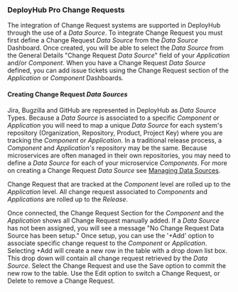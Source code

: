
### DeployHub Pro Change Requests

The integration of Change Request systems are supported in DeployHub through the use of a _Data Source_. To integrate Change Request you must first define a Change Request _Data Source_ from the _Data Source_ Dashboard. Once created, you will be able to select the _Data Source_ from the General Details "Change Request _Data Source_" field of your _Application_ and/or _Component_. When you have a Change Request _Data Source_ defined, you can add issue tickets using the Change Request section of the _Application_ or _Component_ Dashboards.

#### Creating Change Request _Data Sources_

Jira, Bugzilla and GitHub are represented in DeployHub as _Data Source_ Types. Because a _Data Source_ is associated to a specific _Component_ or _Application_ you will need to map a unique _Data Source_ for each system's repository (Organization, Repository, Product, Project Key) where you are tracking the _Component_ or _Application_.  In a traditional release process, a _Component_ and _Application's_ repository may be the same.  Because microservices are often managed in their own repositories, you may need to define a _Data Source_ for each of your microservice _Components_. For more on creating a Change Request _Data Source_ see [Managing Data Sources](/userguide/profeatures/2-data-sources/).

Change Request that are tracked at the _Component_ level are rolled up to the _Application_ level.  All change request associated to _Components_ and _Applications_ are rolled up to the _Release_.

Once connected, the Change Request Section for the _Component_ and the _Application_ shows all Change Request manually added. If a _Data Source_ has not been assigned, you will see a message "No Change Request Data Source has been setup."  Once setup, you can use the '+Add' option to associate specific change request to the _Component_ or _Application_. Selecting +Add will create a new row in the table with a drop down list box.  This drop down will contain all change request retrieved by the _Data Source_. Select the Change Request and use the Save option to commit the new row to the table.  Use the Edit option to switch a Change Request, or Delete to remove a Change Request.
